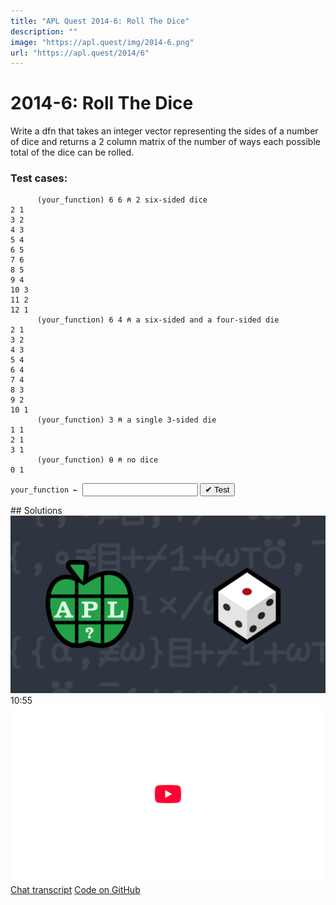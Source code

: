 ```yaml
---
title: "APL Quest 2014-6: Roll The Dice"
description: ""
image: "https://apl.quest/img/2014-6.png"
url: "https://apl.quest/2014/6"
---
```


# <span class=s>2014-</span>6: Roll The Dice

Write a dfn that takes an integer vector representing the sides of a number of dice and returns a 2 column
matrix of the number of ways each possible total of the dice can be rolled.

### Test cases:

```APL
      (your_function) 6 6 ⍝ 2 six-sided dice
2 1
3 2
4 3
5 4
6 5
7 6
8 5
9 4
10 3
11 2
12 1
      (your_function) 6 4 ⍝ a six-sided and a four-sided die
2 1
3 2
4 3
5 4
6 4
7 4
8 3
9 2
10 1
      (your_function) 3 ⍝ a single 3-sided die
1 1
2 1
3 1
      (your_function) ⍬ ⍝ no dice
0 1
```
<div class="pdiv">
  <code onclick="p_Input.focus()">your_function ← </code><input id="p_Input" autocomplete="off" spellcheck="false" oninput="this.parentElement.querySelector`button`.disabled=false;localStorage.setItem(window.location.pathname,this.value)" onkeypress="subm(event)">
  <button onclick="alert$.next`Testing…`;submitSolution`p`" class="md-button md-button--primary">&#x2714; Test</button>
</div>
<blockquote id="p_Output"></blockquote>
## Solutions
<div onclick="play(this)" title="Video on YouTube" class="yt">
<img alt="Video Thumbnail" src="../../img/2014-6.png">
<time>10:55</time>
<img alt="YouTube" src="../../img/yt-big.png">
</div>
<a href="https://chat.stackexchange.com/transcript/52405?m=61177683#61177683" target="_blank" class="md-button md-button--primary">Chat transcript</a>
<a href="https://github.com/abrudz/apl_quest/blob/main/2014/6.apl" target="_blank" class="md-button md-button--primary right">Code on GitHub</a>

<script>
    testCases={"a":["5 5","6 6","5 1 1","2 2 2","3 3 3 3","1 1 1","?6 6 6 6"],"b":["5 5 5 5 5","(?5)⍴3","(?5)⍴?5","?5⍴5","?(2+?4)⍴5","1","10⍴1","3+?3","⍬","16⍴2"],"f":"{,∘≢⌸+⌿1+(,⍵)⊤¯1+⍳×/⍵}"}
    p_Input.value=localStorage.getItem(window.location.pathname)
    play=e=>e.outerHTML=`<iframe src="https://www.youtube.com/embed/HwEmjnPpMqY?list=PLYKQVqyrAEj9wDIUyLDGtDAFTKY38BUMN&autoplay=1" title="<span class=s>2014-</span>6: Roll The Dice (APL Quest 2014-6)" frameborder="0" allow="accelerometer; autoplay; clipboard-write; encrypted-media; gyroscope; picture-in-picture; web-share" referrerpolicy="strict-origin-when-cross-origin" allowfullscreen></iframe>`
</script>
